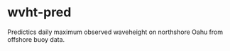 # wvht-pred
Predictics daily maximum observed waveheight on northshore Oahu from offshore buoy data.

